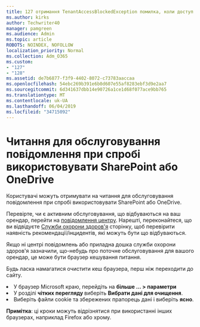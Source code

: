 ```yaml
---
title: 127 отримання TenantAccessBlockedException помилка, коли доступ до електронної пошти?
ms.author: kirks
author: Techwriter40
manager: pamgreen
ms.audience: Admin
ms.topic: article
ROBOTS: NOINDEX, NOFOLLOW
localization_priority: Normal
ms.collection: Adm_O365
ms.custom:
- "127"
- "128"
ms.assetid: de7b6877-f3f9-4402-8072-c73783aaccaa
ms.openlocfilehash: 54ebc269b391e6b0d607e55af8283ebf3d9e2aa7
ms.sourcegitcommit: 6d341637dbb14e90726a1ce1d68f077ace9bb765
ms.translationtype: MT
ms.contentlocale: uk-UA
ms.lasthandoff: 06/04/2019
ms.locfileid: "34715092"
---
```

# <a name="read-only-for-maintenance-message-when-attempting-to-use-sharepoint-or-onedrive"></a>Читання для обслуговування повідомлення при спробі використовувати SharePoint або OneDrive

Користувачі можуть отримувати на читання для обслуговування повідомлення при спробі використовувати SharePoint або OneDrive.

Перевірте, чи є активним обслуговування, що відбуваються на ваш орендар, перейти на <a href="https://portal.office.com/adminportal/home#/MessageCenter">повідомлення центру</a>. Нарешті, переконайтеся, що ви відвідуєте <a href="https://portal.office.com/adminportal/home#/servicehealth">Служби охорони здоров'я</a> сторінку, щоб перевірити наявність рекомендації/інцидентів, які можуть бути що відбуваються.

Якщо ні центрі повідомлень або приладна дошка служби охорони здоров'я зазначили, що-небудь про поточне обслуговування для вашого орендар, це може бути браузер кешування питання.

Будь ласка намагатися очистити кеш браузера, перш ніж переходити до сайту.

  <li>У браузер Microsoft краю, перейдіть на <strong>більше &hellip; &gt; параметри</strong></li>  <li>У розділі <strong>чітких перегляду </strong>виберіть <strong>Вибрати дані для очищення</strong>.</li>  <li>Виберіть файли cookie та збережених прапорець дані і виберіть <strong>ясно</strong>.</li>  </ol>  

**Примітка**: ці кроки можуть відрізнятися при використанні інших браузерах, наприклад Firefox або хрому.

